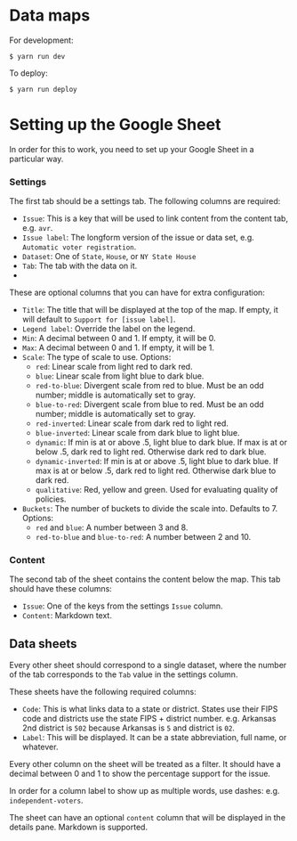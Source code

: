 # Data maps

For development:

```
$ yarn run dev
```

To deploy:

```
$ yarn run deploy
```

# Setting up the Google Sheet

In order for this to work, you need to set up your Google Sheet in a particular way.

### Settings

The first tab should be a settings tab. The following columns are required:

- `Issue`: This is a key that will be used to link content from the content tab, e.g. `avr`.
- `Issue label`: The longform version of the issue or data set, e.g. `Automatic voter registration`.
- `Dataset`: One of `State`, `House`, or `NY State House`
- `Tab`: The tab with the data on it.
-

These are optional columns that you can have for extra configuration:

- `Title`: The title that will be displayed at the top of the map. If empty, it will default to `Support for [issue label]`.
- `Legend label`: Override the label on the legend.
- `Min`: A decimal between 0 and 1. If empty, it will be 0.
- `Max`: A decimal between 0 and 1. If empty, it will be 1.
- `Scale`: The type of scale to use. Options:
  - `red`: Linear scale from light red to dark red.
  - `blue`: Linear scale from light blue to dark blue.
  - `red-to-blue`: Divergent scale from red to blue. Must be an odd number; middle is automatically set to gray.
  - `blue-to-red`: Divergent scale from blue to red. Must be an odd number; middle is automatically set to gray.
  - `red-inverted`: Linear scale from dark red to light red.
  - `blue-inverted`: Linear scale from dark blue to light blue.
  - `dynamic`: If min is at or above .5, light blue to dark blue. If max is at or below .5, dark red to light red. Otherwise dark red to dark blue.
  - `dynamic-inverted`: If min is at or above .5, light blue to dark blue. If max is at or below .5, dark red to light red. Otherwise dark blue to dark red.
  - `qualitative`: Red, yellow and green. Used for evaluating quality of policies.
- `Buckets`: The number of buckets to divide the scale into. Defaults to 7. Options:
  - `red` and `blue`: A number between 3 and 8.
  - `red-to-blue` and `blue-to-red`: A number between 2 and 10.

### Content

The second tab of the sheet contains the content below the map. This tab should have these columns:

- `Issue`: One of the keys from the settings `Issue` column.
- `Content`: Markdown text.

## Data sheets

Every other sheet should correspond to a single dataset, where the number of the tab corresponds to the `Tab` value in the settings column.

These sheets have the following required columns:

- `Code`: This is what links data to a state or district. States use their FIPS code and districts use the state FIPS + district number. e.g. Arkansas 2nd district is `502` because Arkansas is `5` and district is `02`.
- `Label`: This will be displayed. It can be a state abbreviation, full name, or whatever.

Every other column on the sheet will be treated as a filter. It should have a decimal between 0 and 1 to show the percentage support for the issue.

In order for a column label to show up as multiple words, use dashes: e.g. `independent-voters`.

The sheet can have an optional `content` column that will be displayed in the details pane. Markdown is supported.
